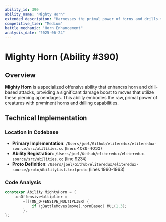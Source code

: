 ```yaml
---
ability_id: 390
ability_name: "Mighty Horn"
extended_description: "Harnesses the primal power of horns and drills to amplify their piercing force. This ability channels ancient energy through horn-based moves, increasing their damage by 30% and enhancing their natural ability to penetrate defenses and strike critical hits with devastating precision."
competitive_tier: "Medium"
battle_mechanic: "Horn Enhancement"
analysis_date: "2025-06-24"
---
```


# Mighty Horn (Ability #390)

## Overview

**Mighty Horn** is a specialized offensive ability that enhances horn and drill-based attacks, providing a significant damage boost to moves that utilize these piercing appendages. This ability embodies the raw, primal power of creatures with prominent horns and drilling capabilities.

## Technical Implementation

### Location in Codebase
- **Primary Implementation**: `/Users/joel/Github/eliteredux/eliteredux-source/src/abilities.cc` (lines 4028-4033)
- **Ability Registration**: `/Users/joel/Github/eliteredux/eliteredux-source/src/abilities.cc` (line 9234)
- **Proto Definition**: `/Users/joel/Github/eliteredux/eliteredux-source/proto/AbilityList.textproto` (lines 1960-1963)

### Code Analysis

```cpp
constexpr Ability MightyHorn = {
    .onOffensiveMultiplier =
        +[](ON_OFFENSIVE_MULTIPLIER) {
            if (gBattleMoves[move].hornBased) MUL(1.3);
        },
};
```

The ability implements a simple but effective damage multiplier:
- **Trigger**: Activates when using moves with the `hornBased` flag
- **Effect**: Applies a 1.3x (30%) damage multiplier to qualifying moves
- **Timing**: Applied during offensive multiplier calculation phase

### Move Compatibility

Horn-based moves in Elite Redux are flagged with `horn: true` in the MoveList.textproto. Compatible moves include:

#### Core Horn Moves
- **Horn Attack** (MOVE_HORN_ATTACK) - 85 BP Normal-type physical move with high crit rate
- **Horn Drill** (MOVE_HORN_DRILL) - 95 BP Normal-type move that ignores abilities and stat changes
- **Furious Horns** - Multi-hit Normal-type move (2-5 hits, 25 BP each)

#### Drill-Based Moves
- **Drill Peck** (MOVE_DRILL_PECK) - 90 BP Flying-type move with high crit rate
- **Megahorn** - 120 BP Bug-type move that ignores stat changes
- **Various drill moves** across different types

#### Specialized Horn Moves
- **Steel Horn** - 80 BP Steel-type move that ignores abilities
- **Electric Horn** - 80 BP Electric-type move with paralysis chance
- **Water Horn** - 80 BP Water-type move with flinch chance
- **Fire Horn variants** - Various Fire-type horn moves with burn chances
- **Dragon Horn** - 80 BP Dragon-type move with bleed chance
- **Ice Horn** - 80 BP Ice-type move with defense reduction
- **Fighting Horn** - 85 BP Fighting-type move with high crit rate

## Strategic Analysis

### Offensive Potential
- **Damage Boost**: 30% increase to horn-based moves provides substantial offensive power
- **Type Coverage**: Horn moves span multiple types, offering good coverage options
- **Critical Hit Synergy**: Many horn moves have naturally high critical hit rates, amplifying damage potential
- **Stat Ignoring**: Several horn moves bypass stat changes and abilities, making them reliable

### Defensive Considerations
- **No Defensive Utility**: Mighty Horn provides no defensive benefits
- **Movepool Dependent**: Effectiveness relies entirely on access to horn-based moves
- **Predictable**: Opponents can anticipate the strategy and prepare counters

### Competitive Viability
**Tier**: Medium
- **Strengths**: Reliable damage boost, good move variety, synergy with high crit moves
- **Weaknesses**: Limited to specific move types, no utility beyond damage
- **Niche**: Effective on Pokemon with naturally good horn move access

## Related Abilities

### Abilities That Share MightyHorn's Implementation
Several abilities in Elite Redux reference `MightyHorn.onOffensiveMultiplier`, indicating they provide the same 30% boost to horn-based moves:

1. **Hunter's Horn** (Ability #464) - Combines soul-eating with horn enhancement
2. **Unicorn** (Ability #647) - Fairy-type moves become horn-based + horn boost
3. **Energized Horns** (Ability #751) - Horn boost + physical horn moves become special
4. **Venom Crown** (Ability #unknown) - Combines poison effects with horn enhancement
5. **Impaler** (Ability #unknown) - Horn moves can cause bleeding + horn boost

### Complementary Abilities
- **Keen Edge**: Boosts moves with cutting properties (some overlap with horn moves)
- **Sheer Force**: Removes secondary effects but boosts power
- **Strong Jaw**: Enhances biting moves (different physical appendage focus)

## Competitive Applications

### Team Building Considerations
1. **Physical Attackers**: Best suited for physical attackers with high Attack stats
2. **Critical Hit Builds**: Synergizes well with critical hit-focused strategies
3. **Multi-Type Coverage**: Horn moves provide access to multiple offensive types
4. **Wallbreaking**: The 30% boost helps break through defensive walls

### Counters and Limitations
1. **Rocky Helmet/Iron Barbs**: Contact moves trigger damage
2. **Intimidate**: Reduces physical attack power
3. **Defensive Typing**: Steel and Rock types resist many horn moves
4. **Protection Moves**: Some horn moves are blocked by Protect variants

### Setup Synergy
- **Swords Dance**: Multiplies the enhanced horn move damage
- **Choice Band**: Stacks multiplicatively with Mighty Horn
- **Critical Hit Boosts**: Enhances the natural crit rate of horn moves

## Pokemon Distribution

While the specific distribution isn't detailed in the implementation files, Mighty Horn would be thematically appropriate for:
- Pokemon with prominent horns (Tauros, Rhyhorn line, etc.)
- Drill-based Pokemon (Drilbur line, etc.)
- Beetle and insect Pokemon with horn-like protrusions

## Version History

- **Elite Redux**: Introduced as ability #390
- **Current Status**: Active and functional as of analysis date
- **Balance**: 30% multiplier provides meaningful but not overpowered enhancement

## Technical Notes

- **Battle AI**: The ability is recognized by battle AI for move selection optimization
- **Display**: Appears in Pokemon summary screens with appropriate boost indicators
- **Compatibility**: Works with all horn-flagged moves regardless of type or power
- **Stacking**: Multiplies with other damage modifiers (items, stat boosts, etc.)

## Summary

Mighty Horn represents a focused, thematic ability that rewards Pokemon for utilizing their natural horn and drill-based attacks. While not game-breaking, it provides a solid 30% damage boost that can turn mid-power horn moves into formidable offensive tools. The ability's medium competitive tier reflects its reliability within its niche while acknowledging its limited scope compared to more versatile abilities.

The implementation is clean and straightforward, making it easy to understand and predict in battle. For players building around horn-based Pokemon, Mighty Horn offers a reliable way to enhance their signature moves without being overpowered or complex to manage.